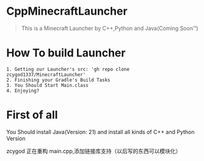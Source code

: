 # CppMinecraftLauncher
> This is a Minecraft Launcher by C++,Python and Java(Coming Soon™)

# How To build Launcher

    1. Getting our Launcher's src: 'gh repo clone zcygod1337/MinecraftLauncher'
    2. Finishing your Gradle's Build Tasks
    3. You Should Start Main.class
    4. Enjoying?

# First of all

You Should install Java(Version: 21) and install all kinds of C++ and Python Version

zcygod 正在重构 main.cpp,添加链接库支持（以后写的东西可以模块化）
